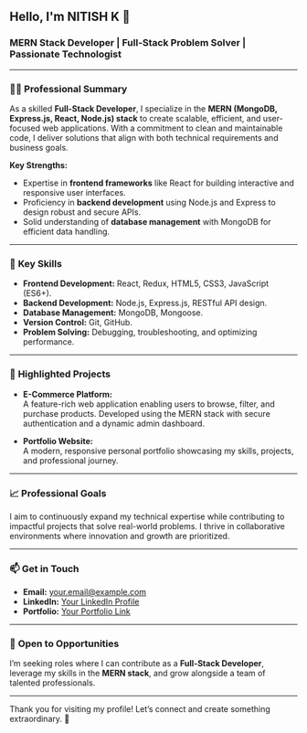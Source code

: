 ## Hello, I'm NITISH K 👋  

### MERN Stack Developer | Full-Stack Problem Solver | Passionate Technologist  

---

### 👨‍💻 **Professional Summary**  
As a skilled **Full-Stack Developer**, I specialize in the **MERN (MongoDB, Express.js, React, Node.js) stack** to create scalable, efficient, and user-focused web applications. With a commitment to clean and maintainable code, I deliver solutions that align with both technical requirements and business goals.  

**Key Strengths:**  
- Expertise in **frontend frameworks** like React for building interactive and responsive user interfaces.  
- Proficiency in **backend development** using Node.js and Express to design robust and secure APIs.  
- Solid understanding of **database management** with MongoDB for efficient data handling.  

---

### 🌟 **Key Skills**  
- **Frontend Development:** React, Redux, HTML5, CSS3, JavaScript (ES6+).  
- **Backend Development:** Node.js, Express.js, RESTful API design.  
- **Database Management:** MongoDB, Mongoose.  
- **Version Control:** Git, GitHub.  
- **Problem Solving:** Debugging, troubleshooting, and optimizing performance.  

---

### 🔭 **Highlighted Projects**  
- **E-Commerce Platform:**  
  A feature-rich web application enabling users to browse, filter, and purchase products. Developed using the MERN stack with secure authentication and a dynamic admin dashboard.  
 
- **Portfolio Website:**  
  A modern, responsive personal portfolio showcasing my skills, projects, and professional journey.  

---

### 📈 **Professional Goals**  
I aim to continuously expand my technical expertise while contributing to impactful projects that solve real-world problems. I thrive in collaborative environments where innovation and growth are prioritized.  

---

### 📫 **Get in Touch**  
- **Email:** [your.email@example.com](mailto:nitishvit2003@gmail.com)  
- **LinkedIn:** [Your LinkedIn Profile](https://www.linkedin.com/in/nitish752/)
- **Portfolio:** [Your Portfolio Link](https://your-portfolio.com)  

---

### 💼 **Open to Opportunities**  
I’m seeking roles where I can contribute as a **Full-Stack Developer**, leverage my skills in the **MERN stack**, and grow alongside a team of talented professionals.  

---

Thank you for visiting my profile! Let’s connect and create something extraordinary. 🚀  
